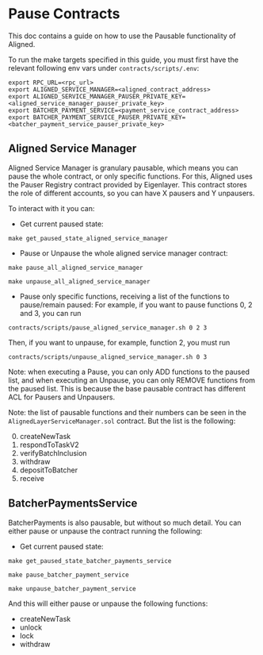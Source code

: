 # Pause Contracts
This doc contains a guide on how to use the Pausable functionality of Aligned.

To run the make targets specified in this guide, you must first have the relevant following env vars under `contracts/scripts/.env`:
```
export RPC_URL=<rpc_url>
export ALIGNED_SERVICE_MANAGER=<aligned_contract_address>
export ALIGNED_SERVICE_MANAGER_PAUSER_PRIVATE_KEY=<aligned_service_manager_pauser_private_key>
export BATCHER_PAYMENT_SERVICE=<payment_service_contract_address>
export BATCHER_PAYMENT_SERVICE_PAUSER_PRIVATE_KEY=<batcher_payment_service_pauser_private_key>
```

## Aligned Service Manager

Aligned Service Manager is granulary pausable, which means you can pause the whole contract, or only specific functions. For this,
Aligned uses the Pauser Registry contract provided by Eigenlayer. This contract stores the role of different accounts, so
you can have X pausers and Y unpausers.

To interact with it you can:

- Get current paused state:
```
make get_paused_state_aligned_service_manager
```

- Pause or Unpause the whole aligned service manager contract:
```
make pause_all_aligned_service_manager
```
```
make unpause_all_aligned_service_manager
```

- Pause only specific functions, receiving a list of the functions to pause/remain paused:
  For example, if you want to pause functions 0, 2 and 3, you can run
```
contracts/scripts/pause_aligned_service_manager.sh 0 2 3
```
Then, if you want to unpause, for example, function 2, you must run
```
contracts/scripts/unpause_aligned_service_manager.sh 0 3
```

Note: when executing a Pause, you can only ADD functions to the paused list, and when executing an Unpause, you can only REMOVE functions from the paused list. This is because the base pausable contract has different ACL for Pausers and Unpausers.

Note: the list of pausable functions and their numbers can be seen in the `AlignedLayerServiceManager.sol` contract. But the list is the following:

0. createNewTask
1. respondToTaskV2
2. verifyBatchInclusion
3. withdraw
4. depositToBatcher
5. receive

## BatcherPaymentsService

BatcherPayments is also pausable, but without so much detail. You can either pause or unpause the contract running the following:

- Get current paused state:
```
make get_paused_state_batcher_payments_service
```

```
make pause_batcher_payment_service
```
```
make unpause_batcher_payment_service
```

And this will either pause or unpause the following functions:
- createNewTask
- unlock
- lock
- withdraw
